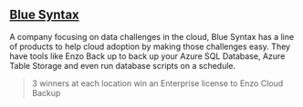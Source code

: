 ##  [Blue Syntax](http://www.bluesyntax.net)

A company focusing on data challenges in the cloud, Blue Syntax has a line of products to help cloud adoption by making those challenges easy.  They have tools like Enzo Back up to back up your Azure SQL Database, Azure Table Storage and even run database scripts on a schedule.

> 3 winners at each location win an Enterprise license to Enzo Cloud Backup